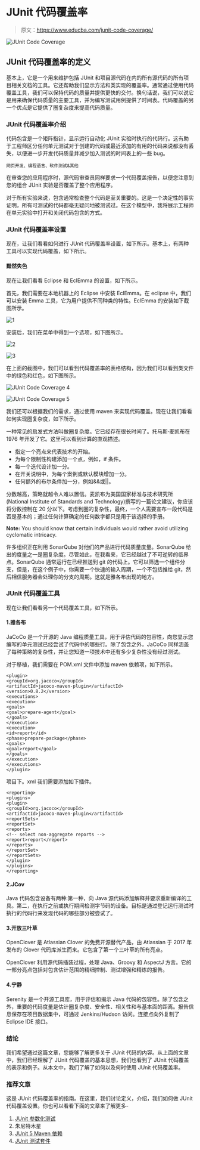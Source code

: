# JUnit 代码覆盖率

> 原文：<https://www.educba.com/junit-code-coverage/>

![JUnit Code Coverage](img/8fb79b5efa7e4e4d17df31367c8f574a.png)



## JUnit 代码覆盖率的定义

基本上，它是一个用来维护包括 JUnit 和项目源代码在内的所有源代码的所有项目相关文档的工具。它还帮助我们显示方法和类实现的覆盖率。通常通过使用代码覆盖工具，我们可以保持代码的质量并提供更快的交付。换句话说，我们可以说它是用来确保代码质量的主要工具，并为编写测试用例提供了时间表。代码覆盖的另一个优点是它提供了圈复杂度来提高代码质量。

### JUnit 代码覆盖率介绍

代码包含是一个矩阵指针，显示运行自动化 JUnit 实验时执行的代码行。这有助于工程师区分任何单元测试对于创建的代码或最近添加的有用的代码来说都没有丢失，以便进一步开发代码质量并减少加入测试的时间表上的一些 bug。

<small>网页开发、编程语言、软件测试&其他</small>

在审查您的应用程序时，源代码审查员同样要求一个代码覆盖报告，以便您注意到您的组合 JUnit 实验是否覆盖了整个应用程序。

对于所有实验来说，包含通常检查整个代码是至关重要的。这是一个决定性的事实证明，所有可测试的代码都毫无疑问地被测试过。在这个模型中，我将展示工程师在单元实验中打开和关闭代码包含的方式。

### JUnit 代码覆盖率设置

现在，让我们看看如何进行 JUnit 代码覆盖率设置，如下所示。基本上，有两种工具可以实现代码覆盖，如下所示。

#### 黯然失色

现在让我们看看 Eclipse 和 EclEmma 的设置，如下所示。

首先，我们需要在本地机器上的 Eclipse 中安装 EclEmma。在 eclipse 中，我们可以安装 Emma 工具，它为用户提供不同种类的特性。EclEmma 的安装如下截图所示。

![1](img/7700d46abab7c9f6236443c9ae7d6046.png)



安装后，我们在菜单中得到一个选项，如下图所示。

![2](img/0bb56d292167f050030b85454f61752d.png)



![3](img/98fa8132da1b9abf428dbead872e5248.png)



在上面的截图中，我们可以看到代码覆盖率的表格结构，因为我们可以看到类文件中的绿色和红色，如下图所示。

![JUnit Code Coverage 4](img/225ceae5f879b133aff556c7cbf0556e.png)



![JUnit Code Coverage 5](img/b8259e65094508ce71a6303fd672a9fa.png)



我们还可以根据我们的需求，通过使用 maven 来实现代码覆盖。现在让我们看看如何实现圈复杂度，如下所示。

一种常见的启发式方法叫做圈复杂度。它已经存在很长时间了。托马斯·麦凯布在 1976 年开发了它。这里可以看到计算的直观描述。

*   指定一个亮点来代表技术的开始。
*   为每个限制性构建添加一个点，例如，if 条件。
*   每一个迭代设计加一分。
*   在开关说明中，为每个案例或默认模块增加一分。
*   任何额外的布尔条件加一分，例如&&或||。

分数越高，策略就越令人难以置信。麦凯布为美国国家标准与技术研究所(National Institute of Standards and Technology)撰写的一篇论文建议，你应该将分数控制在 20 分以下。考虑到圈的复杂性，最终，一个人需要宣布一段代码是否是基本的；通过任何计算确定的任何数字都只是用于该选择的手册。

**Note:** You should know that certain individuals would rather avoid utilizing cyclomatic intricacy.

许多组织正在利用 SonarQube 对他们的产品进行代码质量度量。SonarQube 给出的度量之一是圈复杂度。尽管如此，在我看来，它已经越过了不可逆转的临界点。SonarQube 通常运行在已经推送到 git 的代码上。它可以筛选一个组件分支，但是，在这个例子中，你需要一个快速的输入周期，一个不包括推给 git，然后相信服务器会处理你的分支的周期。这就是雅各布出现的地方。

### JUnit 代码覆盖工具

现在让我们看看另一个代码覆盖工具，如下所示。

#### 1.雅各布

JaCoCo 是一个开源的 Java 编程质量工具，用于评估代码的包容性，向您显示您编写的单元测试已经尝试了代码中的哪些行。除了包含之外，JaCoCo 同样涵盖了每种策略的复杂性，并让您知道一项技术中还有多少复杂性没有经过测试。

对于移植，我们需要在 POM.xml 文件中添加 maven 依赖项，如下所示。

```
<plugin>
<groupId>org.jacoco</groupId>
<artifactId>jacoco-maven-plugin</artifactId>
<version>0.8.2</version>
<executions>
<execution>
<goals>
<goal>prepare-agent</goal>
</goals>
</execution>
<execution>
<id>report</id>
<phase>prepare-package</phase>
<goals>
<goal>report</goal>
</goals>
</execution>
</executions>
</plugin>
```

项目下。xml 我们需要添加如下插件。

```
<reporting>
<plugins>
<plugin>
<groupId>org.jacoco</groupId>
<artifactId>jacoco-maven-plugin</artifactId>
<reportSets>
<reportSet>
<reports>
<!-- select non-aggregate reports -->
<report>report</report>
</reports>
</reportSet>
</reportSets>
</plugin>
</plugins>
</reporting>
```

#### 2.JCov

Java 代码包含设备有两种:第一种，向 Java 源代码添加解释并要求重新编译的工具。第二，在执行之前或执行期间检测字节码的设备。目标是通过登记运行测试时执行的代码行来发现代码的哪些部分被尝试了。

#### 3.开放三叶草

OpenClover 是 Atlassian Clover 的免费开源替代产品，由 Atlassian 于 2017 年发布的 Clover 代码库派生而来。它包含了第一个三叶草的所有亮点。

OpenClover 利用源代码插装过程，处理 Java、Groovy 和 AspectJ 方言。它的一部分亮点包括对包含估计范围的精细控制、测试增强和精炼的报告。

#### 4.宁静

Serenity 是一个开源工具库，用于评估和揭示 Java 代码的包容性。除了包含之外，重要的代码度量是估计圈复杂度、安全性、相关性和与基本面的距离。报告信息保存在项目数据集中，可通过 Jenkins/Hudson 访问。连接点向外复制了 Eclipse IDE 接口。

### 结论

我们希望通过这篇文章，您能够了解更多关于 JUnit 代码的内容。从上面的文章中，我们已经理解了 JUnit 代码覆盖的基本思想，我们也看到了 JUnit 代码覆盖的表示和例子。从本文中，我们了解了如何以及何时使用 JUnit 代码覆盖率。

### 推荐文章

这是 JUnit 代码覆盖率的指南。在这里，我们讨论定义，介绍，我们如何做 JUnit 代码覆盖设置。你也可以看看下面的文章来了解更多-

1.  [JUnit 参数化测试](https://www.educba.com/junit-parameterized-test/)
2.  朱尼特木星
3.  [JUnit 5 Maven 依赖](https://www.educba.com/junit-5-maven-dependency/)
4.  [JUnit 测试套件](https://www.educba.com/junit-test-suite/)





